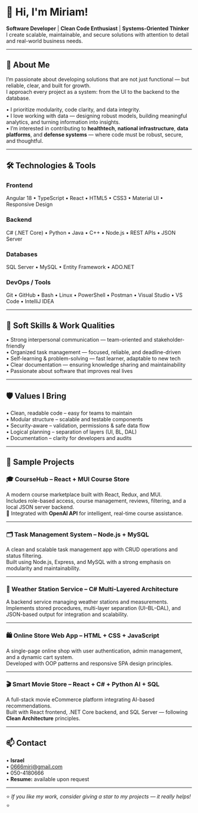# 👋 Hi, I'm Miriam!  

 **Software Developer** |  **Clean Code Enthusiast** |  **Systems-Oriented Thinker**  
I create scalable, maintainable, and secure solutions with attention to detail and real-world business needs.

---

## 🧩 About Me  
I’m passionate about developing solutions that are not just functional — but reliable, clear, and built for growth.  
I approach every project as a system: from the UI to the backend to the database.  

• I prioritize modularity, code clarity, and data integrity.  
• I love working with data — designing robust models, building meaningful analytics, and turning information into insights.  
• I’m interested in contributing to **healthtech**, **national infrastructure**, **data platforms**, and **defense systems** — where code must be robust, secure, and thoughtful.  

---

## 🛠️ Technologies & Tools  

###  Frontend  
Angular 18 • TypeScript • React • HTML5 • CSS3 • Material UI • Responsive Design  

###  Backend  
C# (.NET Core) • Python • Java • C++ • Node.js • REST APIs • JSON Server   

###  Databases  
SQL Server • MySQL • Entity Framework • ADO.NET  

###  DevOps / Tools  
Git • GitHub • Bash • Linux • PowerShell • Postman • Visual Studio • VS Code • IntelliJ IDEA  

---

## 💬 Soft Skills & Work Qualities  
• Strong interpersonal communication — team-oriented and stakeholder-friendly  
• Organized task management — focused, reliable, and deadline-driven  
• Self-learning & problem-solving — fast learner, adaptable to new tech  
• Clear documentation — ensuring knowledge sharing and maintainability  
• Passionate about software that improves real lives  

---

## 🛡 Values I Bring  
• Clean, readable code – easy for teams to maintain  
• Modular structure – scalable and testable components  
• Security-aware – validation, permissions & safe data flow  
• Logical planning – separation of layers (UI, BL, DAL)  
• Documentation – clarity for developers and audits  

---

## 🚀 Sample Projects  

### 🎓 CourseHub – React + MUI Course Store  
A modern course marketplace built with React, Redux, and MUI.  
Includes role-based access, course management, reviews, filtering, and a local JSON server backend.  
🧠 Integrated with **OpenAI API** for intelligent, real-time course assistance.  

---

### 🗂️ Task Management System – Node.js + MySQL  
A clean and scalable task management app with CRUD operations and status filtering.  
Built using Node.js, Express, and MySQL with a strong emphasis on modularity and maintainability.  

---

### 📡 Weather Station Service – C# Multi-Layered Architecture  
A backend service managing weather stations and measurements.  
Implements stored procedures, multi-layer separation (UI–BL–DAL), and JSON-based output for integration and scalability.  

---

### 🛍️ Online Store Web App – HTML + CSS + JavaScript  
A single-page online shop with user authentication, admin management, and a dynamic cart system.  
Developed with OOP patterns and responsive SPA design principles.  

---

### 🎬 Smart Movie Store – React + C# + Python AI + SQL  
A full-stack movie eCommerce platform integrating AI-based recommendations.  
Built with React frontend, .NET Core backend, and SQL Server — following **Clean Architecture** principles.  

---

## 📫 Contact  

• **Israel**  
• [‫0666miri@gmail.com‬](mailto:‫0666miri@gmail.com‬)  
• 050-4180666  
• **Resume:** available upon request  

---

⭐ _If you like my work, consider giving a star to my projects — it really helps!_ ⭐
